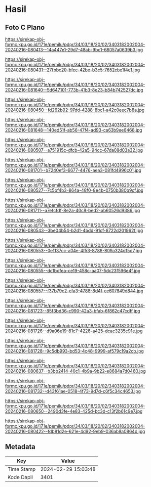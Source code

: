 # Hasil

## Foto C Plano

https://sirekap-obj-formc.kpu.go.id/171e/pemilu/pdpr/34/03/18/20/02/3403182002004-20240216-080413--14a447e1-29d7-48ab-9bc1-68057a0639b3.jpg

https://sirekap-obj-formc.kpu.go.id/171e/pemilu/pdpr/34/03/18/20/02/3403182002004-20240216-080431--27fbbc20-bfcc-42be-b3c5-7652cbe1f4e1.jpg

https://sirekap-obj-formc.kpu.go.id/171e/pemilu/pdpr/34/03/18/20/02/3403182002004-20240216-081640--5d647101-773b-41b3-8e23-b84b742527dc.jpg

https://sirekap-obj-formc.kpu.go.id/171e/pemilu/pdpr/34/03/18/20/02/3403182002004-20240216-080450--fd262b92-97dd-4288-8bc1-a42c0eec7b8a.jpg

https://sirekap-obj-formc.kpu.go.id/171e/pemilu/pdpr/34/03/18/20/02/3403182002004-20240216-081648--140ed51f-ab56-47f4-ad93-ca63b9ee6468.jpg

https://sirekap-obj-formc.kpu.go.id/171e/pemilu/pdpr/34/03/18/20/02/3403182002004-20240216-080507--a751915c-dfcb-42a5-94cc-67da08d03a32.jpg

https://sirekap-obj-formc.kpu.go.id/171e/pemilu/pdpr/34/03/18/20/02/3403182002004-20240216-081701--b7240ef3-6677-4476-aea3-081fd4996c01.jpg

https://sirekap-obj-formc.kpu.go.id/171e/pemilu/pdpr/34/03/18/20/02/3403182002004-20240216-080527--7c5bf4b3-864a-48f0-8e4b-0750b380b9cf.jpg

https://sirekap-obj-formc.kpu.go.id/171e/pemilu/pdpr/34/03/18/20/02/3403182002004-20240216-081711--a7efcfdf-8e2a-40c8-bed2-ab60526d9386.jpg

https://sirekap-obj-formc.kpu.go.id/171e/pemilu/pdpr/34/03/18/20/02/3403182002004-20240216-080543--3be04b54-b2d1-4bdd-91cf-8722d201962f.jpg

https://sirekap-obj-formc.kpu.go.id/171e/pemilu/pdpr/34/03/18/20/02/3403182002004-20240216-080553--0e1137cc-a04e-4f53-8788-809a324d15d7.jpg

https://sirekap-obj-formc.kpu.go.id/171e/pemilu/pdpr/34/03/18/20/02/3403182002004-20240216-080555--dc1bdfea-ce19-458c-aa07-5dc23f596e4f.jpg

https://sirekap-obj-formc.kpu.go.id/171e/pemilu/pdpr/34/03/18/20/02/3403182002004-20240216-080557--f37b79c2-efa3-4788-8d4f-ce607849d844.jpg

https://sirekap-obj-formc.kpu.go.id/171e/pemilu/pdpr/34/03/18/20/02/3403182002004-20240216-081723--85f3bd36-c990-42a3-bfab-6f862c47cdff.jpg

https://sirekap-obj-formc.kpu.go.id/171e/pemilu/pdpr/34/03/18/20/02/3403182002004-20240216-081726--d9a06e19-81c7-4226-a425-dcac3235c91e.jpg

https://sirekap-obj-formc.kpu.go.id/171e/pemilu/pdpr/34/03/18/20/02/3403182002004-20240216-081728--9c5db993-bd53-4c48-9999-af579c19a2cb.jpg

https://sirekap-obj-formc.kpu.go.id/171e/pemilu/pdpr/34/03/18/20/02/3403182002004-20240216-080637--b3bb2414-40c1-4b9a-9b22-e8684a7d0460.jpg

https://sirekap-obj-formc.kpu.go.id/171e/pemilu/pdpr/34/03/18/20/02/3403182002004-20240216-081732--d43f61ae-0518-4f73-9d7d-c6f5c34c4653.jpg

https://sirekap-obj-formc.kpu.go.id/171e/pemilu/pdpr/34/03/18/20/02/3403182002004-20240216-080650--2490d3fe-4e83-425d-bc3d-c13f2b61c9e7.jpg

https://sirekap-obj-formc.kpu.go.id/171e/pemilu/pdpr/34/03/18/20/02/3403182002004-20240216-080422--fdb81d2e-621e-4d92-9eb9-036ab8a0864d.jpg


## Metadata

| Key        | Value               |
| ---------- | ------------------- |
| Time Stamp | 2024-02-29 15:03:48 |
| Kode Dapil | 3401                |



